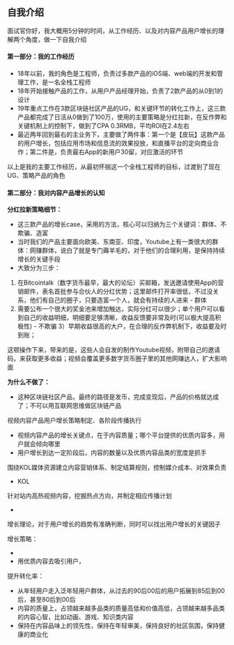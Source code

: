 ## 自我介绍

面试官你好，我大概用5分钟的时间，从工作经历、以及对内容产品用户增长的理解两个角度，做一下自我介绍

#### 第一部分：我的工作经历

* 18年以前，我的角色是工程师，负责过多款产品的iOS端、web端的开发和管理工作，是一名全栈工程师
* 18年开始接触产品的工作，从用户产品经理开始，负责了2款产品的从0到1的设计
* 19年重点工作在3款区块链社区产品的UG，和关键环节的转化工作上，这三款产品都完成了日活从0做到了100万，使用的主要策略是分红拉新，在反作弊和关键机制上的控制下，做到了CPA 0.3RMB，平均ROI在2.4左右
* 最近两年回到最右的主业务下，主要做了两件事：第一个是【皮玩】这款产品的用户增长，包括应用市场和信息流的效果投放，和直播平台的定向商业合作；第二件是，负责最右App的新用户30留，对应激活的环节

以上是我的主要工作经历，从最初怀揣这一个全栈工程师的目标，过渡到了现在UG、策略产品的角色

#### 第二部分：我对内容产品增长的认知




**分红拉新策略细节：**

* 这三款产品的增长case，采用的方法，核心可以归纳为三个关键词：群体、不欺骗、造富
* 当时我们的产品主要面向欧美、东南亚、印度，Youtube上有一类很大的群体：网赚群体，说白了就是专门薅羊毛的，对于他们的合理利用，是保持持续增长的关键手段
* 大致分为三步：
1) 在Bitcointalk（数字货币最早，最大的论坛）买邮箱，发送邀请使用App的营销邮件，表名首批参与合伙人的分红优势；这里邮件打开率很低，不过没关系，他们有自己的圈子，只要造富一个人，就会有持续的人进来 - 群体
3) 需要公布一个很大的奖金池来增加触达，实际分红可以很少；单个用户可以看到自己的收益明细，明细要足够清晰，收益反馈要非常及时(可以极大提高积极性) - 不欺骗
3）早期收益很高的大户，在合理的反作弊机制下，收益要及时到账；

这顿操作下来，带来的是，这些人会自发的制作Youtube视频，附带自己的邀请码，来获取更多收益；视频会覆盖更多数字货币圈子里的其他网赚达人，扩大影响面


**为什么不做了：**

* 这种区块链社区产品，最终的路径是发币，完成变现后，产品的价格就达成了；不可以用互联网思维做区块链产品






视频内容产品用户增长策略制定、各阶段传播执行

- 视频内容产品的增长关键点，在于内容质量；哪个平台提供的优质内容多，用户就会倾向哪里
- 用户增长到达一定阶段后，内容的数量以及优质内容品类的宽度是抓手










围绕KOL媒体资源建立内容营销体系、制定结算规则，控制媒介成本、对效果负责

- KOL

针对站内高热视频内容，挖掘热点方向，并制定相应传播计划

- 

增长理论，对于用户增长的趋势有准确判断，同时可以找出用户增长的关键因子





增长策略：

- 
- 用优质内容去吸引用户，


提升转化率：




- 从年轻用户走入泛年轻用户群体，从过去的90后00后的用户拓展到85后到00后，甚至80后到00后
- 内容的质量上，占领越来越多品类的质量高低和价值高低，占领越来越多品类的内容心智，比如动画、游戏、知识类内容
- 保持在内容品味上的领先性，保持在年轻审美，保持良好的社区氛围，保持健康的商业化



